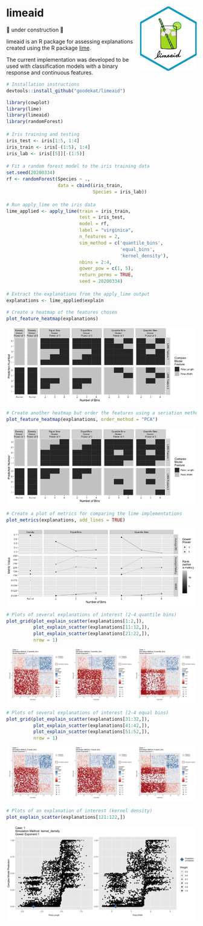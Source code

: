 
# limeaid <img align="right" width="150" height="170" src="inst/limeaid-sticker2.png">

🚧 under construction 🚧

limeaid is an R package for assessing explanations created using the R
package [lime](https://lime.data-imaginist.com/).

The current implementation was developed to be used with classification
models with a binary response and continuous features.

``` r
# Installation instructions 
devtools::install_github("goodekat/limeaid")
```

``` r
library(cowplot)
library(lime)
library(limeaid)
library(randomForest)

# Iris training and testing
iris_test <- iris[1:5, 1:4]
iris_train <- iris[-(1:5), 1:4]
iris_lab <- iris[[5]][-(1:5)]

# Fit a random forest model to the iris training data
set.seed(20200334)
rf <- randomForest(Species ~ .,
                   data = cbind(iris_train, 
                                Species = iris_lab))

# Run apply_lime on the iris data
lime_applied <- apply_lime(train = iris_train,
                           test = iris_test,
                           model = rf,
                           label = "virginica",
                           n_features = 2,
                           sim_method = c('quantile_bins',
                                          'equal_bins',
                                          'kernel_density'),
                           nbins = 2:4, 
                           gower_pow = c(1, 5),
                           return_perms = TRUE, 
                           seed = 20200334)

# Extract the explanations from the apply_lime output
explanations <- lime_applied$explain
```

``` r
# Create a heatmap of the features chosen
plot_feature_heatmap(explanations)
```

![](README_files/figure-gfm/unnamed-chunk-3-1.png)<!-- -->

``` r
# Create another heatmap but order the features using a seriation method
plot_feature_heatmap(explanations, order_method = "PCA")
```

![](README_files/figure-gfm/unnamed-chunk-3-2.png)<!-- -->

``` r
# Create a plot of metrics for comparing the lime implementations
plot_metrics(explanations, add_lines = TRUE)
```

![](README_files/figure-gfm/unnamed-chunk-4-1.png)<!-- -->

``` r
# Plots of several explanations of interest (2-4 quantile bins)
plot_grid(plot_explain_scatter(explanations[1:2,]),
          plot_explain_scatter(explanations[11:12,]),
          plot_explain_scatter(explanations[21:22,]),
          nrow = 1)
```

![](README_files/figure-gfm/unnamed-chunk-5-1.png)<!-- -->

``` r
# Plots of several explanations of interest (2-4 equal bins)
plot_grid(plot_explain_scatter(explanations[31:32,]),
          plot_explain_scatter(explanations[41:42,]),
          plot_explain_scatter(explanations[51:52,]),
          nrow = 1)
```

![](README_files/figure-gfm/unnamed-chunk-5-2.png)<!-- -->

``` r
# Plots of an explanation of interest (kernel density)
plot_explain_scatter(explanations[121:122,])
```

![](README_files/figure-gfm/unnamed-chunk-6-1.png)<!-- -->
